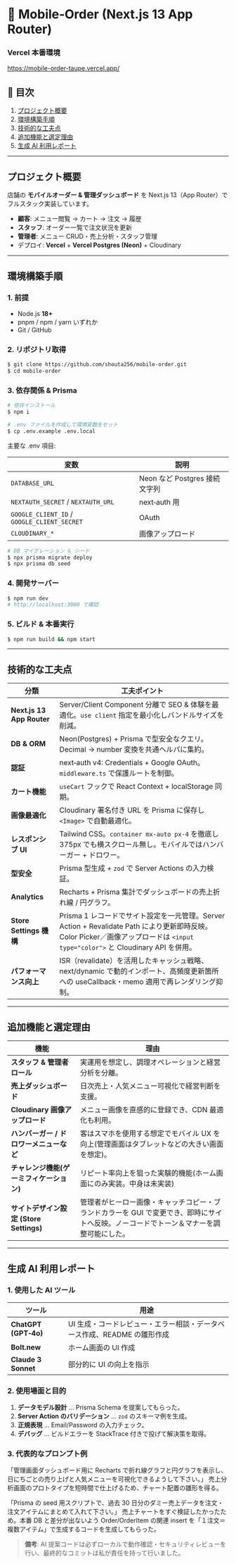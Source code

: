 # 🍔 Mobile‑Order (Next.js 13 App Router)

### Vercel 本番環境

https://mobile-order-taupe.vercel.app/

## 📑 目次

1. [プロジェクト概要](#プロジェクト概要)
2. [環境構築手順](#環境構築手順)
3. [技術的な工夫点](#技術的な工夫点)
4. [追加機能と選定理由](#追加機能と選定理由)
5. [生成 AI 利用レポート](#生成-ai-利用レポート)

---

## プロジェクト概要

店舗の **モバイルオーダー & 管理ダッシュボード** を Next.js 13（App Router）でフルスタック実装しています。

- **顧客**: メニュー閲覧 → カート → 注文 → 履歴
- **スタッフ**: オーダー一覧で注文状況を更新
- **管理者**: メニュー CRUD・売上分析・スタッフ管理
- デプロイ: **Vercel** + **Vercel Postgres (Neon)** + Cloudinary

---

## 環境構築手順

### 1. 前提

- Node.js **18+**
- pnpm / npm / yarn いずれか
- Git / GitHub

### 2. リポジトリ取得

```bash
$ git clone https://github.com/shouta256/mobile-order.git
$ cd mobile-order
```

### 3. 依存関係 & Prisma

```bash
# 依存インストール
$ npm i

# .env ファイルを作成して環境変数をセット
$ cp .env.example .env.local
```

主要な .env 項目:

| 変数                                        | 説明                          |
| ------------------------------------------- | ----------------------------- |
| `DATABASE_URL`                              | Neon など Postgres 接続文字列 |
| `NEXTAUTH_SECRET` / `NEXTAUTH_URL`          | next‑auth 用                  |
| `GOOGLE_CLIENT_ID` / `GOOGLE_CLIENT_SECRET` | OAuth                         |
| `CLOUDINARY_*`                              | 画像アップロード              |

```bash
# DB マイグレーション & シード
$ npx prisma migrate deploy
$ npx prisma db seed
```

### 4. 開発サーバー

```bash
$ npm run dev
# http://localhost:3000 で確認
```

### 5. ビルド & 本番実行

```bash
$ npm run build && npm start
```

---

## 技術的な工夫点

| 分類                      | 工夫ポイント                                                                                                                                                                    |
| ------------------------- | ------------------------------------------------------------------------------------------------------------------------------------------------------------------------------- |
| **Next.js 13 App Router** | Server/Client Component 分離で SEO & 体験を最適化。`use client` 指定を最小化しバンドルサイズを削減。                                                                            |
| **DB & ORM**              | Neon(Postgres) + Prisma で型安全なクエリ。Decimal → number 変換を共通ヘルパに集約。                                                                                             |
| **認証**                  | next‑auth v4: Credentials + Google OAuth。`middleware.ts` で保護ルートを制御。                                                                                                  |
| **カート機能**            | `useCart` フックで React Context + localStorage 同期。                                                                                                                          |
| **画像最適化**            | Cloudinary 署名付き URL を Prisma に保存し `<Image>` で自動最適化。                                                                                                             |
| **レスポンシブ UI**       | Tailwind CSS。`container mx-auto px‑4` を徹底し 375px でも横スクロール無し。モバイルではハンバーガー + ドロワー。                                                               |
| **型安全**                | Prisma 型生成 + `zod` で Server Actions の入力検証。                                                                                                                            |
| **Analytics**             | Recharts + Prisma 集計でダッシュボードの売上折れ線 / 円グラフ。                                                                                                                 |
| **Store Settings 機構**   | Prisma 1 レコードでサイト設定を一元管理。Server Action + Revalidate Path により更新即時反映。Color Picker／画像アップロードは `<input type="color">` と Cloudinary API を併用。 |
| **パフォーマンス向上**    | ISR（revalidate）を活用したキャッシュ戦略、next/dynamic で動的インポート、高頻度更新箇所への useCallback・memo 適用で再レンダリング抑制。                                       |

---

## 追加機能と選定理由

| 機能                                     | 理由                                                                                                                                    |
| ---------------------------------------- | --------------------------------------------------------------------------------------------------------------------------------------- |
| **スタッフ & 管理者ロール**              | 実運用を想定し、調理オペレーションと経営分析を分離。                                                                                    |
| **売上ダッシュボード**                   | 日次売上・人気メニュー可視化で経営判断を支援。                                                                                          |
| **Cloudinary 画像アップロード**          | メニュー画像を直感的に登録でき、CDN 最適化も利用。                                                                                      |
| **ハンバーガー / ドロワーメニューなど**  | 客はスマホを使用する想定でモバイル UX を向上(管理画面はタブレットなどの大きい画面を想定)。                                              |
| **チャレンジ機能(ゲーミフィケーション)** | リピート率向上を狙った実験的機能(ホーム画面にのみ実装。中身は未実装)                                                                    |
| **サイトデザイン設定 (Store Settings)**  | 管理者がヒーロー画像・キャッチコピー・ブランドカラーを GUI で変更でき、即時にサイトへ反映。ノーコードでトーン＆マナーを調整可能にした。 |

---

## 生成 AI 利用レポート

### 1. 使用した AI ツール

| ツール               | 用途                                                                     |
| -------------------- | ------------------------------------------------------------------------ |
| **ChatGPT (GPT‑4o)** | UI 生成・コードレビュー・エラー相談・データベース作成、README の雛形作成 |
| **Bolt.new**         | ホーム画面の UI 作成                                                     |
| **Claude 3 Sonnet**  | 部分的に UI の向上を指示                                                 |

### 2. 使用場面と目的

1. **データモデル設計** … Prisma Schema を提案してもらった。
2. **Server Action のバリデーション** … `zod` のスキーマ例を生成。
3. **正規表現** … Email/Password の入力チェック。
4. **デバッグ** … ビルドエラーを StackTrace 付きで投げて解決策を取得。

### 3. 代表的なプロンプト例

「管理画面ダッシュボード用に Recharts で折れ線グラフと円グラフを表示し、日にちごとの売り上げと人気メニューを可視化できるようして下さい。」
売上分析画面のプロトタイプを短時間で仕上げるため、チャート配置の雛形を得る。

「Prisma の seed 用スクリプトで、過去 30 日分のダミー売上データを注文・注文アイテムにまとめて入れて下さい。」
売上チャートをすぐ検証したかったため。本番 DB と差分が出ないよう Order/OrderItem の関連 insert を「１注文＝複数アイテム」で生成するコードを生成してもらった。

> **備考**: AI 提案コードは必ずローカルで動作確認・セキュリティレビューを行い、最終的なコミットは私が責任を持って行いました。
